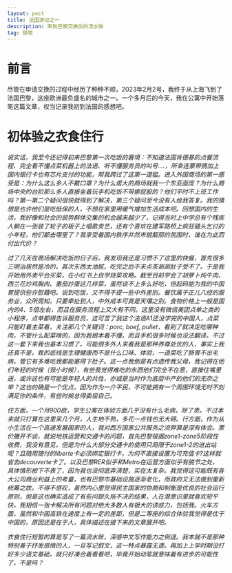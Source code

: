 ```yaml
---
layout: post
title: 法国游记之一
description: 来到巴黎交换后的流水账
tag: 随笔
---
```

# 前言
尽管在申请交换的过程中经历了种种不顺，2023年2月2号，我终于从上海飞到了法国巴黎，这座欧洲最负盛名的城市之一。一个多月后的今天，我在公寓中开始落笔这篇文章，权当记录我初到法国的感想吧。

# 初体验之衣食住行
*说实话，我至今还记得初来巴黎第一次吃饭的窘境：不知道法国肯德基的点餐流程、完全看不懂点菜机器上的法语、听不懂服务员的叫号....，所幸连蒙带猜加上国内银行卡也有芯片支付的功能，帮我跨过了这第一道槛。进入外国商场的第一感受是：为什么这么多人不戴口罩？为什么偌大的商场就我一个东亚面庞？为什么商场中央的台阶那么多人直接坐着玩手机吃饭不带挪屁股的？他们平时不上班工作吗？第一第二个疑问很快就得到了解决，第三个疑问至今没有人给我答复。我的猜想是也许他们是吃低保的人，不想在家里用暖气增加生活成本吧。回想国内的生活，我好像和社会的弱势群体交集的机会越来越少了，记得当时上中学总有个残疾人躺在一张装了轮子的板子上唱歌卖艺，还有个喜欢在建军路桥上疯狂磕头乞讨的小年轻，他们都去哪里了？我享受着国内秩序井然市貌靓丽的氛围时，谁在为此而付出代价？*

*过了几天在商场解决吃饭的日子后，我发现我还是习惯不了这里的快餐，首先很多三明治居然是冷的，其次东西太油腻，吃完之后不来点茶涮涮肚子受不了。于是我开始用外卖平台买菜，在小红书上自学烧菜攻略。截至目前学会了胡萝卜炖牛肉、西兰花炒鸡胸肉、番茄炒蛋这几样菜，虽然谈不上多么好吃，但起码能为我的中国胃提供些许慰藉吧。说到吃饭，又不得不提一些中外差别。餐饮属于正儿八经的服务业，众所周知，只要牵扯到人，中外成本可真是天壤之别。食物价格上一般是国内的4、5倍左右，而且在服务流程上又大有不同。这里没有微信美团点单之类的小程序，点单都得告诉服务员，这可苦了我这个法语A1还没学完的中国人，点菜只能盯着主菜看，关注那几个关键词：porc, boef, pullet，看到了就决定吃哪种肉，不管什么配菜啥的，因为我根本看不懂，而且手机很多时候也没法翻译。不过这一套下来我也基本习惯了，可能很多外人来看我是那种养尊处优的人，事实上我还真不是，我的底线是生理健康而不是什么口味、体验，一道菜吃了肠胃不出毛病，管它有多难吃我都能塞得下肚子。这一点我倒是有点遗传我父母，我记得在他们年轻的时候（我小时候），有些我觉得难吃的东西他们完全不在意，直接往嘴里送，或许这也有可能是年轻人的共性，亦或是当时作为底层中产的他们的无奈之举？这也的确是一个优点，因为作为一介平民，不可能拥有一个周围环境无时不刻满足你的条件，有些时候总得委屈自己。*

*住方面，一个月900欧，学生公寓在体验方面几乎没有什么毛病，除了贵。不过本来就只打算在这里呆几个月，人生地不熟，多花一点钱也无大碍。行方面，作为从小生活在一个高速发展国家的人，我对西方国家公共服务之流弊算是深有体会。票价撇开不谈，就说地铁运营和交通卡的问题，首先巴黎根据zone1-zone5阶段性收费，我没有意见，但是为什么大部分交通卡的使用只局限于zone1-2的进出站呢？且随用随付的liberte卡必须绑定银行卡，为何不直接设置为可充值卡?这样就省去decouverte卡了。以及巴黎RER似乎和Metro在运营方面似乎有脱节之处，具体情形按下不表了，因为我也没彻底弄清楚，实在太复杂。我觉得这可能既有各大公司商业利益上的考量，也有巴黎市基础设施逐渐老化，而政府又无法做到重新统筹之故。不得不感叹，虽然内心里觉得民主国家的协商和制衡是优良的社会运行原则，但是这也确实造成了有些问题久拖不决的结果，人在潜意识里就喜欢短平快，我相信一张卡解决所有问题对绝大多数人有极大的诱惑力，包括我。火车方面，虽然和中国高铁在速度上有一定的差距，但是二等座的综合体验我觉得是优于中国的，原因还是在于人，具体描述在接下来的文章展开吧。*

*衣食住行短暂的算是写了一篇流水账，深感中文写作能力之倒退。我本就不是那种特别善于抒发感情的人，一旦写记叙文，这一特点暴露无遗。再加上上学时期没打好多少语文基础，就只好凑合着看看吧，毕竟开始动笔就意味着有进步的可能性了，不是吗？*